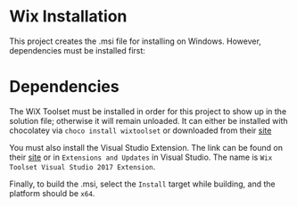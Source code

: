 Wix Installation
============

This project creates the .msi file for installing on Windows.  However, dependencies must be installed first:

Dependencies
=====
The WiX Toolset must be installed in order for this project to show up in the solution file; otherwise it will remain unloaded.  It can either be installed with chocolatey via ```choco install wixtoolset``` or downloaded from their [site](http://wixtoolset.org/releases/)

You must also install the Visual Studio Extension.  The link can be found on their [site](http://wixtoolset.org/releases/) or in ```Extensions and Updates``` in Visual Studio.  The name is ```Wix Toolset Visual Studio 2017 Extension```.

Finally, to build the .msi, select the ```Install``` target while building, and the platform should be ```x64```.
